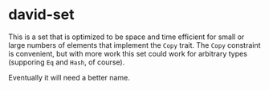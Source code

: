# david-set

This is a set that is optimized to be space and time efficient for
small or large numbers of elements that implement the `Copy` trait.
The `Copy` constraint is convenient, but with more work this set could
work for arbitrary types (supporing `Eq` and `Hash`, of course).

Eventually it will need a better name.
